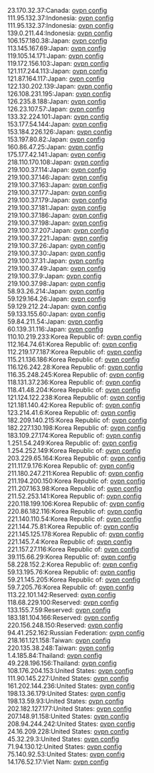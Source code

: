 23.170.32.37:Canada: [ovpn config](vpn/23_170_32_37.ovpn)  
111.95.132.37:Indonesia: [ovpn config](vpn/111_95_132_37.ovpn)  
111.95.132.37:Indonesia: [ovpn config](vpn/111_95_132_37.ovpn)  
139.0.211.44:Indonesia: [ovpn config](vpn/139_0_211_44.ovpn)  
106.157.180.38:Japan: [ovpn config](vpn/106_157_180_38.ovpn)  
113.145.167.69:Japan: [ovpn config](vpn/113_145_167_69.ovpn)  
119.105.14.171:Japan: [ovpn config](vpn/119_105_14_171.ovpn)  
119.172.156.103:Japan: [ovpn config](vpn/119_172_156_103.ovpn)  
121.117.244.113:Japan: [ovpn config](vpn/121_117_244_113.ovpn)  
121.87.164.117:Japan: [ovpn config](vpn/121_87_164_117.ovpn)  
122.130.202.139:Japan: [ovpn config](vpn/122_130_202_139.ovpn)  
126.108.231.195:Japan: [ovpn config](vpn/126_108_231_195.ovpn)  
126.235.8.188:Japan: [ovpn config](vpn/126_235_8_188.ovpn)  
126.23.107.57:Japan: [ovpn config](vpn/126_23_107_57.ovpn)  
133.32.224.101:Japan: [ovpn config](vpn/133_32_224_101.ovpn)  
153.177.54.144:Japan: [ovpn config](vpn/153_177_54_144.ovpn)  
153.184.226.126:Japan: [ovpn config](vpn/153_184_226_126.ovpn)  
153.197.80.82:Japan: [ovpn config](vpn/153_197_80_82.ovpn)  
160.86.47.25:Japan: [ovpn config](vpn/160_86_47_25.ovpn)  
175.177.42.141:Japan: [ovpn config](vpn/175_177_42_141.ovpn)  
218.110.170.108:Japan: [ovpn config](vpn/218_110_170_108.ovpn)  
219.100.37.114:Japan: [ovpn config](vpn/219_100_37_114.ovpn)  
219.100.37.146:Japan: [ovpn config](vpn/219_100_37_146.ovpn)  
219.100.37.163:Japan: [ovpn config](vpn/219_100_37_163.ovpn)  
219.100.37.177:Japan: [ovpn config](vpn/219_100_37_177.ovpn)  
219.100.37.179:Japan: [ovpn config](vpn/219_100_37_179.ovpn)  
219.100.37.181:Japan: [ovpn config](vpn/219_100_37_181.ovpn)  
219.100.37.186:Japan: [ovpn config](vpn/219_100_37_186.ovpn)  
219.100.37.198:Japan: [ovpn config](vpn/219_100_37_198.ovpn)  
219.100.37.207:Japan: [ovpn config](vpn/219_100_37_207.ovpn)  
219.100.37.221:Japan: [ovpn config](vpn/219_100_37_221.ovpn)  
219.100.37.26:Japan: [ovpn config](vpn/219_100_37_26.ovpn)  
219.100.37.30:Japan: [ovpn config](vpn/219_100_37_30.ovpn)  
219.100.37.31:Japan: [ovpn config](vpn/219_100_37_31.ovpn)  
219.100.37.49:Japan: [ovpn config](vpn/219_100_37_49.ovpn)  
219.100.37.9:Japan: [ovpn config](vpn/219_100_37_9.ovpn)  
219.100.37.98:Japan: [ovpn config](vpn/219_100_37_98.ovpn)  
58.93.26.214:Japan: [ovpn config](vpn/58_93_26_214.ovpn)  
59.129.164.26:Japan: [ovpn config](vpn/59_129_164_26.ovpn)  
59.129.212.24:Japan: [ovpn config](vpn/59_129_212_24.ovpn)  
59.133.155.60:Japan: [ovpn config](vpn/59_133_155_60.ovpn)  
59.84.211.54:Japan: [ovpn config](vpn/59_84_211_54.ovpn)  
60.139.31.116:Japan: [ovpn config](vpn/60_139_31_116.ovpn)  
110.10.219.233:Korea Republic of: [ovpn config](vpn/110_10_219_233.ovpn)  
112.164.74.61:Korea Republic of: [ovpn config](vpn/112_164_74_61.ovpn)  
112.219.177.187:Korea Republic of: [ovpn config](vpn/112_219_177_187.ovpn)  
115.21.136.186:Korea Republic of: [ovpn config](vpn/115_21_136_186.ovpn)  
116.126.242.28:Korea Republic of: [ovpn config](vpn/116_126_242_28.ovpn)  
116.35.248.245:Korea Republic of: [ovpn config](vpn/116_35_248_245.ovpn)  
118.131.37.236:Korea Republic of: [ovpn config](vpn/118_131_37_236.ovpn)  
118.41.48.204:Korea Republic of: [ovpn config](vpn/118_41_48_204.ovpn)  
121.124.122.238:Korea Republic of: [ovpn config](vpn/121_124_122_238.ovpn)  
121.181.140.42:Korea Republic of: [ovpn config](vpn/121_181_140_42.ovpn)  
123.214.41.6:Korea Republic of: [ovpn config](vpn/123_214_41_6.ovpn)  
182.209.140.215:Korea Republic of: [ovpn config](vpn/182_209_140_215.ovpn)  
182.227.130.198:Korea Republic of: [ovpn config](vpn/182_227_130_198.ovpn)  
183.109.27.174:Korea Republic of: [ovpn config](vpn/183_109_27_174.ovpn)  
1.251.54.249:Korea Republic of: [ovpn config](vpn/1_251_54_249.ovpn)  
1.254.252.149:Korea Republic of: [ovpn config](vpn/1_254_252_149.ovpn)  
203.229.65.164:Korea Republic of: [ovpn config](vpn/203_229_65_164.ovpn)  
211.117.9.176:Korea Republic of: [ovpn config](vpn/211_117_9_176.ovpn)  
211.180.247.211:Korea Republic of: [ovpn config](vpn/211_180_247_211.ovpn)  
211.194.200.150:Korea Republic of: [ovpn config](vpn/211_194_200_150.ovpn)  
211.207.163.98:Korea Republic of: [ovpn config](vpn/211_207_163_98.ovpn)  
211.52.253.141:Korea Republic of: [ovpn config](vpn/211_52_253_141.ovpn)  
220.118.199.106:Korea Republic of: [ovpn config](vpn/220_118_199_106.ovpn)  
220.86.182.116:Korea Republic of: [ovpn config](vpn/220_86_182_116.ovpn)  
221.140.110.54:Korea Republic of: [ovpn config](vpn/221_140_110_54.ovpn)  
221.144.75.81:Korea Republic of: [ovpn config](vpn/221_144_75_81.ovpn)  
221.145.125.178:Korea Republic of: [ovpn config](vpn/221_145_125_178.ovpn)  
221.145.7.4:Korea Republic of: [ovpn config](vpn/221_145_7_4.ovpn)  
221.157.27.116:Korea Republic of: [ovpn config](vpn/221_157_27_116.ovpn)  
39.115.66.29:Korea Republic of: [ovpn config](vpn/39_115_66_29.ovpn)  
58.228.152.2:Korea Republic of: [ovpn config](vpn/58_228_152_2.ovpn)  
59.13.195.76:Korea Republic of: [ovpn config](vpn/59_13_195_76.ovpn)  
59.21.145.205:Korea Republic of: [ovpn config](vpn/59_21_145_205.ovpn)  
59.7.205.76:Korea Republic of: [ovpn config](vpn/59_7_205_76.ovpn)  
113.22.101.142:Reserved: [ovpn config](vpn/113_22_101_142.ovpn)  
118.68.229.100:Reserved: [ovpn config](vpn/118_68_229_100.ovpn)  
133.155.7.59:Reserved: [ovpn config](vpn/133_155_7_59.ovpn)  
183.181.104.166:Reserved: [ovpn config](vpn/183_181_104_166.ovpn)  
220.156.248.150:Reserved: [ovpn config](vpn/220_156_248_150.ovpn)  
94.41.252.162:Russian Federation: [ovpn config](vpn/94_41_252_162.ovpn)  
218.161.121.158:Taiwan: [ovpn config](vpn/218_161_121_158.ovpn)  
220.135.38.248:Taiwan: [ovpn config](vpn/220_135_38_248.ovpn)  
1.4.185.84:Thailand: [ovpn config](vpn/1_4_185_84.ovpn)  
49.228.196.156:Thailand: [ovpn config](vpn/49_228_196_156.ovpn)  
108.176.204.153:United States: [ovpn config](vpn/108_176_204_153.ovpn)  
111.90.145.227:United States: [ovpn config](vpn/111_90_145_227.ovpn)  
161.202.144.236:United States: [ovpn config](vpn/161_202_144_236.ovpn)  
198.13.36.179:United States: [ovpn config](vpn/198_13_36_179.ovpn)  
198.13.59.93:United States: [ovpn config](vpn/198_13_59_93.ovpn)  
202.182.127.177:United States: [ovpn config](vpn/202_182_127_177.ovpn)  
207.148.91.158:United States: [ovpn config](vpn/207_148_91_158.ovpn)  
208.94.244.242:United States: [ovpn config](vpn/208_94_244_242.ovpn)  
24.16.209.228:United States: [ovpn config](vpn/24_16_209_228.ovpn)  
45.32.29.3:United States: [ovpn config](vpn/45_32_29_3.ovpn)  
71.94.130.12:United States: [ovpn config](vpn/71_94_130_12.ovpn)  
75.140.92.53:United States: [ovpn config](vpn/75_140_92_53.ovpn)  
14.176.52.17:Viet Nam: [ovpn config](vpn/14_176_52_17.ovpn)  
